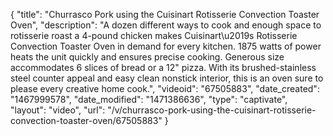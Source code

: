 {
    "title": "Churrasco Pork using the Cuisinart Rotisserie Convection Toaster Oven",
    "description": "A dozen different ways to cook and enough space to rotisserie roast a 4-pound chicken makes Cuisinart\u2019s Rotisserie Convection Toaster Oven in demand for every kitchen. 1875 watts of power heats the unit quickly and ensures precise cooking. Generous size accommodates 6 slices of bread or a 12\" pizza. With its brushed-stainless steel counter appeal and easy clean nonstick interior, this is an oven sure to please every creative home cook.",
    "videoid": "67505883",
    "date_created": "1467999578",
    "date_modified": "1471386636",
    "type": "captivate",
    "layout": "video",
    "url": "\/v\/churrasco-pork-using-the-cuisinart-rotisserie-convection-toaster-oven\/67505883"
}